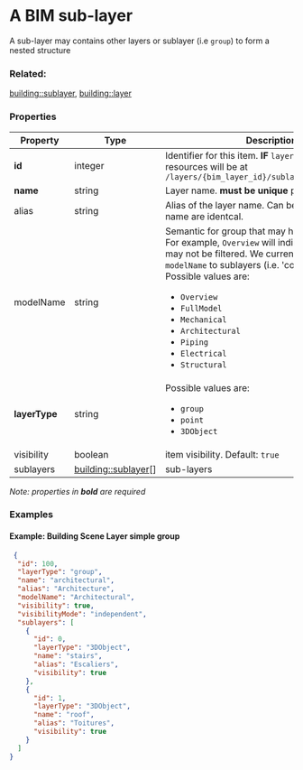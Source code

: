 # A BIM sub-layer

A sub-layer may contains other layers or sublayer (i.e `group`) to form a nested structure

### Related:

[building::sublayer](sublayer.md), [building::layer](layer.md)
### Properties

| Property | Type | Description |
| --- | --- | --- |
| **id** | integer | Identifier for this item. **IF** `layerType != 'group'`, resources will be at `/layers/{bim_layer_id}/sublayers/{this.id}/...` |
| **name** | string | Layer name. **must be unique** per BIM layer |
| alias | string | Alias of the layer name. Can be empty if alias and name are identcal. |
| modelName | string | Semantic for group that may help refine the UX. For example, `Overview` will indicate that this layer may not be filtered. We currently do not assign a `modelName` to sublayers (i.e. 'component')<div>Possible values are:<ul><li>`Overview`</li><li>`FullModel`</li><li>`Mechanical`</li><li>`Architectural`</li><li>`Piping`</li><li>`Electrical`</li><li>`Structural`</li></ul></div> |
| **layerType** | string | <div>Possible values are:<ul><li>`group`</li><li>`point`</li><li>`3DObject`</li></ul></div> |
| visibility | boolean | item visibility. Default: `true` |
| sublayers | [building::sublayer](sublayer.md)[] | sub-layers |

*Note: properties in **bold** are required*

### Examples 

#### Example: Building Scene Layer simple group 

```json
 {
  "id": 100,
  "layerType": "group",
  "name": "architectural",
  "alias": "Architecture",
  "modelName": "Architectural",
  "visibility": true,
  "visibilityMode": "independent",
  "sublayers": [
    {
      "id": 0,
      "layerType": "3DObject",
      "name": "stairs",
      "alias": "Escaliers",
      "visibility": true
    },
    {
      "id": 1,
      "layerType": "3DObject",
      "name": "roof",
      "alias": "Toitures",
      "visibility": true
    }
  ]
} 
```


